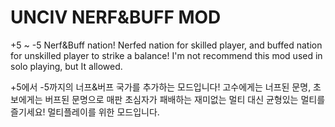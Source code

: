 # UNCIV NERF&BUFF MOD

+5 ~ -5 Nerf&Buff nation! Nerfed nation for skilled player, and buffed nation for unskilled player to strike a balance!
I'm not recommend this mod used in solo playing, but It allowed.

+5에서 -5까지의 너프&버프 국가를 추가하는 모드입니다! 고수에게는 너프된 문명, 초보에게는 버프된 문명으로 매판 초심자가 패배하는 재미없는 멀티 대신 균형있는 멀티를 즐기세요!
멀티플레이를 위한 모드입니다.
